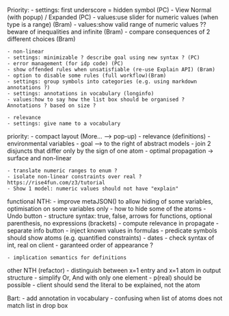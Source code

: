 Priority:
    - settings: first underscore = hidden symbol (PC)
    - View Normal (with popup) / Expanded (PC)
    - values:use slider for numeric values (when type is a range) (Bram)
    - values:show valid range of numeric values ?? beware of inequalities and infinite (Bram)
    - compare consequences of 2 different choices (Bram)

    - non-linear
    - settings: minimizable ? describe goal using new syntax ? (PC)
    - error management (for idp code) (PC)
    - show offended rules when unsatisfiable (re-use Explain API) (Bram)
    - option to disable some rules (full workflow)(Bram)
    - settings: group symbols into categories (e.g. using markdown annotations ?)
    - settings: annotations in vocabulary (longinfo)
    - values:how to say how the list box should be organised ?  Annotations ? based on size ?

    - relevance
    - settings: give name to a vocabulary


priority:
    - compact layout (More... --> pop-up)
    - relevance (definitions)
    - environmental variables
    - goal --> to the right of abstract models
    - join 2 disjuncts that differ only by the sign of one atom
    - optimal propagation -> surface and non-linear


    - translate numeric ranges to enum ?
    - isolate non-linear constraints over real ? https://rise4fun.com/z3/tutorial
    - Show 1 model: numeric values should not have "explain"

functional NTH:
    - improve metaJSON() to allow hiding of some variables, optimisation on some variables only
    - how to hide some of the atoms
    - Undo button
    - structure syntax: true, false, arrows for functions, optional parenthesis, no expressions (brackets)
    - compute relevance in propagate
    - separate info button
    - inject known values in formulas
    - predicate symbols should show atoms (e.g. quantified constraints)
    - dates
    - check syntax of int, real on client
    - garanteed order of appearance ?

    - implication semantics for definitions

other NTH (refactor)
    - distinguish between x=1 entry and x=1 atom in output structure
    - simplify Or, And with only one element
    - p(real) should be possible
    - client should send the literal to be explained, not the atom



Bart:
    - add annotation in vocabulary
    - confusing when list of atoms does not match list in drop box